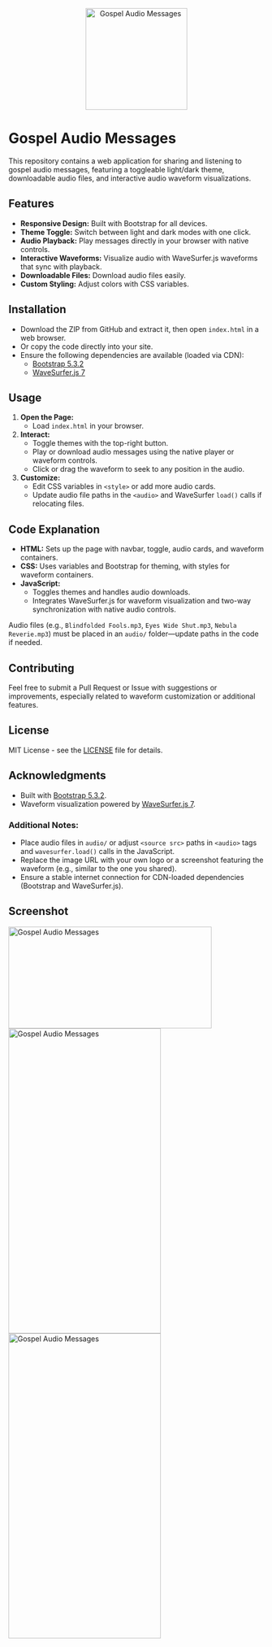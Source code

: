 <p align="center">
  <img src="http://checkthese.com/img/IMG_0160.PNG?3" alt="Gospel Audio Messages" width="200" height="200">
</p>

# Gospel Audio Messages

This repository contains a web application for sharing and listening to gospel audio messages, featuring a toggleable light/dark theme, downloadable audio files, and interactive audio waveform visualizations.

## Features

- **Responsive Design:** Built with Bootstrap for all devices.
- **Theme Toggle:** Switch between light and dark modes with one click.
- **Audio Playback:** Play messages directly in your browser with native controls.
- **Interactive Waveforms:** Visualize audio with WaveSurfer.js waveforms that sync with playback.
- **Downloadable Files:** Download audio files easily.
- **Custom Styling:** Adjust colors with CSS variables.

## Installation

- Download the ZIP from GitHub and extract it, then open `index.html` in a web browser.
- Or copy the code directly into your site.
- Ensure the following dependencies are available (loaded via CDN):
  - [Bootstrap 5.3.2](https://getbootstrap.com/)
  - [WaveSurfer.js 7](https://wavesurfer.js.org/)

## Usage

1. **Open the Page:**
   - Load `index.html` in your browser.
2. **Interact:**
   - Toggle themes with the top-right button.
   - Play or download audio messages using the native player or waveform controls.
   - Click or drag the waveform to seek to any position in the audio.
3. **Customize:**
   - Edit CSS variables in `<style>` or add more audio cards.
   - Update audio file paths in the `<audio>` and WaveSurfer `load()` calls if relocating files.

## Code Explanation

- **HTML:** Sets up the page with navbar, toggle, audio cards, and waveform containers.
- **CSS:** Uses variables and Bootstrap for theming, with styles for waveform containers.
- **JavaScript:** 
  - Toggles themes and handles audio downloads.
  - Integrates WaveSurfer.js for waveform visualization and two-way synchronization with native audio controls.

Audio files (e.g., `Blindfolded Fools.mp3`, `Eyes Wide Shut.mp3`, `Nebula Reverie.mp3`) must be placed in an `audio/` folder—update paths in the code if needed.

## Contributing

Feel free to submit a Pull Request or Issue with suggestions or improvements, especially related to waveform customization or additional features.

## License

MIT License - see the [LICENSE](LICENSE) file for details.

## Acknowledgments

- Built with [Bootstrap 5.3.2](https://getbootstrap.com/).
- Waveform visualization powered by [WaveSurfer.js 7](https://wavesurfer.js.org/).

### Additional Notes:
- Place audio files in `audio/` or adjust `<source src>` paths in `<audio>` tags and `wavesurfer.load()` calls in the JavaScript.
- Replace the image URL with your own logo or a screenshot featuring the waveform (e.g., similar to the one you shared).
- Ensure a stable internet connection for CDN-loaded dependencies (Bootstrap and WaveSurfer.js).

## Screenshot
<p align="left">
  <img src="http://checkthese.com/img/Screenshotgit001.png?1" alt="Gospel Audio Messages" width="400" height="200">
<br>
  <img src="http://checkthese.com/img/screenshot_git003.jpg?1" alt="Gospel Audio Messages" width="300" height="600">
  <img src="http://checkthese.com/img/screenshot_git004.jpg?1" alt="Gospel Audio Messages" width="300" height="600">
</p>
